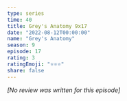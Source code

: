 ```yaml
---
type: series
time: 40
title: Grey's Anatomy 9x17
date: "2022-08-12T00:00:00"
name: "Grey's Anatomy"
season: 9
episode: 17
rating: 3
ratingEmoji: "⭐️⭐️⭐️"
share: false
---
```


_[No review was written for this episode]_
